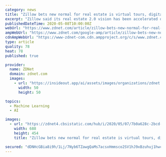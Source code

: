 ```yaml
---
category: news
title: "Zillow bets new normal for real estate is virtual tours, digital processes, machine learning"
excerpt: "Zillow said its real estate 2.0 vision has been accelerated dramatically by the COVID-19 pandemic and remote work."
publishedDateTime: 2020-05-08T10:00:00Z
webUrl: "https://www.zdnet.com/article/zillow-bets-new-normal-for-real-estate-is-virtual-tours-digital-processes-machine-learning/"
ampWebUrl: "https://www.zdnet.com/google-amp/article/zillow-bets-new-normal-for-real-estate-is-virtual-tours-digital-processes-machine-learning/"
cdnAmpWebUrl: "https://www-zdnet-com.cdn.ampproject.org/c/s/www.zdnet.com/google-amp/article/zillow-bets-new-normal-for-real-estate-is-virtual-tours-digital-processes-machine-learning/"
type: article
quality: 78
heat: 78
published: true

provider:
  name: ZDNet
  domain: zdnet.com
  images:
    - url: "https://insideout.app/ai/assets/images/organizations/zdnet.com-50x50.jpg"
      width: 50
      height: 50

topics:
  - Machine Learning
  - AI

images:
  - url: "https://zdnet4.cbsistatic.com/hub/i/2020/05/07/7b0a628c-2bcd-4aeb-ae5b-033b0531e8a9/zillow-outlook-q2-2020.png"
    width: 688
    height: 454
    title: "Zillow bets new normal for real estate is virtual tours, digital processes, machine learning"

secured: "dDNHcGBia8i9h/1Lj/7Nyb6TZawgQaMs7acsxHmmsco2SV1hJ9xBzuhuj1hwcjx30HdYHAboQOwgj3llOE6vnD7YV7RhT5chSn2nJCMZHQ2lYddJjbBJXJ6DOUQ7ASUzA3sDP8O89AI3a3cwRJwaC8wug0hpUqRrWnwmXmkZAsgalSbUfoFDgoVuJCTgY5UnCFY4fVDgs1bFwxnR/wkYChl/k/KqppmlAEKVSQq5CO9xto4fGJUn6m9/9epMXWglGRneKEG3U4IJSDfo2NkJ/m3is/Mg5bdAmz3FwEBVD52NRFxrt0FIVYwCttdepLlQhZWw99izRAjX2qb4VskmTyzy4/yWp9IKS6if2r52vNXzvHNB3nKX2Cq0vQKSrL/2FKPeel5SG7YuO1Xt3Uom59+pu5h9jQaTzurPE1vKPIWGLa6oRMDBtqI0ktnIXzjydpTmPI1whpBnd8jpgol2AtTgqoe1czM3kRAvpv5cCds=;J13G6QosNbizebqeHMQ+ew=="
---
```


